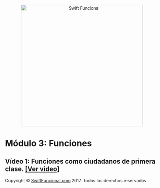 <p align="center">
<a href="http://swiftfuncional.com"><img src="http://www.swiftfuncional.com/wp-content/uploads/2016/10/Swift-x-04.png" alt="Swift Funcional" width="400"/></a>
</p>

# Módulo 3: Funciones
## Vídeo 1: Funciones como ciudadanos de primera clase. [[Ver vídeo]](http://swiftfuncional.thinkific.com/courses/take/programacion-funcional-swift/lessons/1132188-funciones-como-ciudadanos-de-primera-clase)

Copyright © [SwiftFuncional.com](http://swiftfuncional.com) 2017. Todos los derechos reservados

